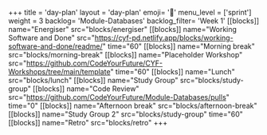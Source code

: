+++
title = 'day-plan'
layout = 'day-plan'
emoji= '📝'
menu_level = ['sprint']
weight = 3
backlog= 'Module-Databases'
backlog_filter= 'Week 1'
[[blocks]]
name="Energiser"
src="blocks/energiser"
[[blocks]]
name="Working Software and Done"
src="https://cyf-pd.netlify.app/blocks/working-software-and-done/readme/"
time="60"
[[blocks]]
name="Morning break"
src="blocks/morning-break"
[[blocks]]
name="Placeholder Workshop"
src="https://github.com/CodeYourFuture/CYF-Workshops/tree/main/template"
time="60"
[[blocks]]
name="Lunch"
src="blocks/lunch"
[[blocks]]
name="Study Group"
src="blocks/study-group"
[[blocks]]
name="Code Review"
src="https://github.com/CodeYourFuture/Module-Databases/pulls"
time="0"
[[blocks]]
name="Afternoon break"
src="blocks/afternoon-break"
[[blocks]]
name="Study Group 2"
src="blocks/study-group"
time="60"
[[blocks]]
name="Retro"
src="blocks/retro"
+++
